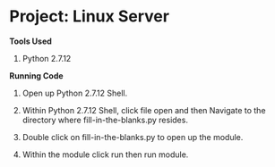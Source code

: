 # Project: Linux Server



**Tools Used**

1. Python 2.7.12

**Running Code** 

1. Open up Python 2.7.12 Shell.

2. Within Python 2.7.12 Shell, click file open and then Navigate to the directory where fill-in-the-blanks.py resides.

3. Double click on fill-in-the-blanks.py to open up the module.

4. Within the module click run then run module.
